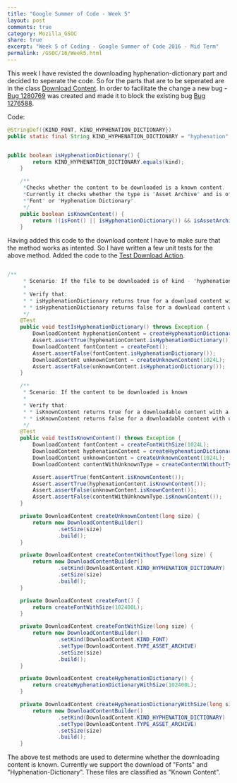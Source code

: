 ```yaml
---
title: "Google Summer of Code - Week 5"
layout: post
comments: true
category: Mozilla_GSOC
share: true
excerpt: "Week 5 of Coding - Google Summer of Code 2016 - Mid Term"
permalink: /GSOC/16/Week5.html
---
```


This week I have revisted the downloading hyphenation-dictionary part and decided to seperate the code. So for the parts that are to be seperated are in the class [Download Content](https://dxr.mozilla.org/mozilla-central/source/mobile/android/base/java/org/mozilla/gecko/dlc/catalog/DownloadContent.java). In order to facilitate the change a new bug - [Bug 1280769](https://bugzilla.mozilla.org/show_bug.cgi?id=1280769) was created and made it to block the existing bug [Bug 1276588](https://bugzilla.mozilla.org/show_bug.cgi?id=1276588).

Code:

```java
@StringDef({KIND_FONT, KIND_HYPHENATION_DICTIONARY})
public static final String KIND_HYPHENATION_DICTIONARY = "hyphenation";


public boolean isHyphenationDictionary() {
        return KIND_HYPHENATION_DICTIONARY.equals(kind);
    }

    /**
     *Checks whether the content to be downloaded is a known content.
     *Currently it checks whether the type is "Asset Archive" and is of kind
     *"Font" or "Hyphenation Dictionary".
     */
    public boolean isKnownContent() {
        return ((isFont() || isHyphenationDictionary()) && isAssetArchive());
    }
```

Having added this code to the download content I have to make sure that the method works as intented. So I have written a few unit tests for the above method. Added the code to the [Test Download Action](https://dxr.mozilla.org/mozilla-central/source/mobile/android/tests/background/junit4/src/org/mozilla/gecko/dlc/TestDownloadAction.java).

```java

/**
     * Scenario: If the file to be downloaded is of kind - "hyphenation"
     *
     * Verify that:
     * * isHyphenationDictionary returns true for a download content with kind "hyphenation"
     * * isHyphenationDictionary returns false for a download content with unknown/different kind like  "Font"
     */
    @Test
    public void testIsHyphenationDictionary() throws Exception {
        DownloadContent hyphenationContent = createHyphenationDictionary();
        Assert.assertTrue(hyphenationContent.isHyphenationDictionary());
        DownloadContent fontContent = createFont();
        Assert.assertFalse(fontContent.isHyphenationDictionary());
        DownloadContent unknownContent = createUnknownContent(1024L);
        Assert.assertFalse(unknownContent.isHyphenationDictionary());
    }

    /**
     * Scenario: If the content to be downloaded is known
     *
     * Verify that:
     * * isKnownContent returns true for a downloadable content with a known kind and type.
     * * isKnownContent returns false for a downloadable content with unknown kind and type.
     */
    @Test
    public void testIsKnownContent() throws Exception {
        DownloadContent fontContent = createFontWithSize(1024L);
        DownloadContent hyphenationContent = createHyphenationDictionaryWithSize(1024L);
        DownloadContent unknownContent = createUnknownContent(1024L);
        DownloadContent contentWithUnknownType = createContentWithoutType(1024L);

        Assert.assertTrue(fontContent.isKnownContent());
        Assert.assertTrue(hyphenationContent.isKnownContent());
        Assert.assertFalse(unknownContent.isKnownContent());
        Assert.assertFalse(contentWithUnknownType.isKnownContent());
    }

    private DownloadContent createUnknownContent(long size) {
        return new DownloadContentBuilder()
                .setSize(size)
                .build();
    }

    private DownloadContent createContentWithoutType(long size) {
        return new DownloadContentBuilder()
                .setKind(DownloadContent.KIND_HYPHENATION_DICTIONARY)
                .setSize(size)
                .build();
    }

    private DownloadContent createFont() {
        return createFontWithSize(102400L);
    }

    private DownloadContent createFontWithSize(long size) {
        return new DownloadContentBuilder()
                .setKind(DownloadContent.KIND_FONT)
                .setType(DownloadContent.TYPE_ASSET_ARCHIVE)
                .setSize(size)
                .build();
    }

    private DownloadContent createHyphenationDictionary() {
        return createHyphenationDictionaryWithSize(102400L);
    }

    private DownloadContent createHyphenationDictionaryWithSize(long size) {
        return new DownloadContentBuilder()
                .setKind(DownloadContent.KIND_HYPHENATION_DICTIONARY)
                .setType(DownloadContent.TYPE_ASSET_ARCHIVE)
                .setSize(size)
                .build();
    }

```

The above test methods are used to determine whether the downloading content is known. Currently we support the download of "Fonts" and "Hyphenation-Dictionary". These files are classified as "Known Content". 